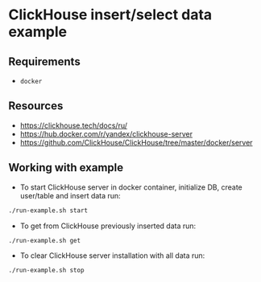 # ClickHouse insert/select data example

## Requirements

- `docker`

## Resources

- https://clickhouse.tech/docs/ru/
- https://hub.docker.com/r/yandex/clickhouse-server
- https://github.com/ClickHouse/ClickHouse/tree/master/docker/server

## Working with example

- To start ClickHouse server in docker container, initialize DB, create user/table and insert data run:
```bash
./run-example.sh start
```
- To get from ClickHouse previously inserted data run:
```bash
./run-example.sh get
```
- To clear ClickHouse server installation with all data run:
```bash
./run-example.sh stop
```
